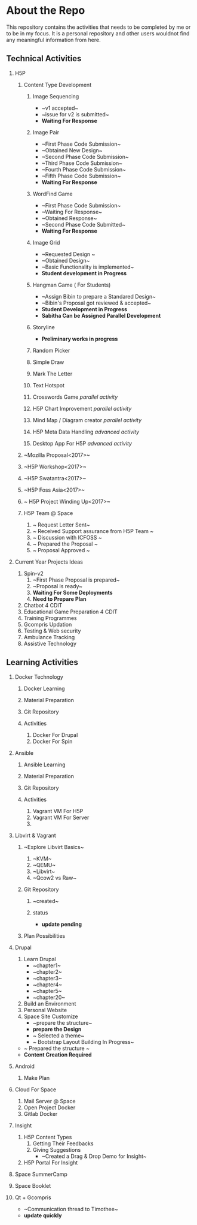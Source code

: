 # About the Repo

This repository contains the activities that needs to be completed by me or to be in my focus. It is a personal repository and other users wouldnot find any meaningful information from here.

## Technical Activities

1. H5P 
    1. Content Type Development

        1. Image Sequencing
            * ~v1 accepted~
            * ~issue for v2 is submitted~
            * **Waiting For Response**
        2. Image Pair

            * ~First Phase Code Submission~
            * ~Obtained New Design~
            * ~Second Phase Code Submission~
            * ~Third Phase Code Submission~
            * ~Fourth Phase Code Submission~
            * ~Fifth Phase Code Submission~
            * **Waiting For Response**
            
        3. WordFind Game

            * ~First Phase Code Submission~
            * ~Waiting For Response~
            * ~Obtained Response~
	        * ~Second Phase Code Submitted~
            * **Waiting For Response**

        4. Image Grid
            * ~Requested Design ~
            * ~Obtained Design~
            * ~Basic Functionality is implemented~
            * **Student development in Progress**
            
        5. Hangman Game ( For Students)
            * ~Assign Bibin to prepare a Standared Design~
            * ~Bibin's Proposal got reviewed & accepted~
            * **Student Development in Progress**
            * **Sabitha Can be Assigned Parallel Development**

        6. Storyline
            * **Preliminary works in progress**
        7. Random Picker
        8. Simple Draw
        9. Mark The Letter
        10. Text Hotspot
        11. Crosswords Game *parallel activity*
        12. H5P Chart Improvement *parallel activity*
        13. Mind Map / Diagram creator *parallel activity*
        14. H5P Meta Data Handling *advanced activity*
        15. Desktop App For H5P *advanced activity*
 

    2. ~Mozilla Proposal<2017>~
    3. ~H5P Workshop<2017>~
    4. ~H5P Swatantra<2017>~
    5. ~H5P Foss Asia<2017>~
    6. ~ H5P Project Winding Up<2017>~
    7. H5P Team @ Space
        1. ~ Request Letter Sent~
    	2. ~ Received Support assurance from H5P Team ~
    	3. ~ Discussion with ICFOSS ~
    	4. ~ Prepared the Proposal ~
    	5. ~ Proposal Approved ~

2. Current Year Projects Ideas        

    1. Spin-v2
	    1. ~First Phase Proposal is prepared~
	    2. ~Proposal is ready~
        3. **Waiting For Some Deployments**
        4. **Need to Prepare Plan**
    2. Chatbot 4 CDIT
    3. Educational Game Preparation 4 CDIT
    4. Training Programmes
    5. Gcompris Updation
    6. Testing & Web security
    7. Ambulance Tracking
    8. Assistive Technology
    
## Learning Activities

1. Docker Technology

    1. Docker Learning
    2. Material Preparation
    3. Git Repository
    4. Activities

        1. Docker For Drupal
        2. Docker For Spin

2. Ansible

    1. Ansible Learning
    2. Material Preparation
    3. Git Repository
    4. Activities

        1. Vagrant VM For H5P
        2. Vagrant VM For Server
        3. 

3. Libvirt & Vagrant

    1. ~Explore Libvirt Basics~
        1. ~KVM~
        2. ~QEMU~
        3. ~Libvirt~
        4. ~Qcow2 vs Raw~
        
    2. Git Repository
        1. ~created~
        2. status

            * **update pending**
    3. Plan Possibilities

4. Drupal 

    1. Learn Drupal
        * ~chapter1~
        * ~chapter2~
        * ~chapter3~
        * ~chapter4~
        * ~chapter5~
        * ~chapter20~
    2. Build an Environment
    3. Personal Website
    4. Space Site Customize
        * ~prepare the structure~
        * **prepare the Design**
        * ~ Selected a theme~
        * ~ Bootstrap Layout Building In Progress~
	* ~ Prepared the structure ~
	* **Content Creation Required**
    
5. Android 

    1. Make Plan

6. Cloud For Space

    1. Mail Server @ Space
    2. Open Project Docker
    3. Gitlab Docker

7. Insight

    1. H5P Content Types
        1. Getting Their Feedbacks
        2. Giving Suggestions
            * ~Created a Drag & Drop Demo for Insight~
    2. H5P Portal For Insight

8. Space SummerCamp
9. Space Booklet
10. Qt + Gcompris
    * ~Communication thread to Timothee~
    * **update quickly**

















